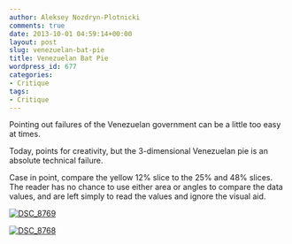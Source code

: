 ```yaml
---
author: Aleksey Nozdryn-Plotnicki
comments: true
date: 2013-10-01 04:59:14+00:00
layout: post
slug: venezuelan-bat-pie
title: Venezuelan Bat Pie
wordpress_id: 677
categories:
- Critique
tags:
- Critique
---
```


Pointing out failures of the Venezuelan government can be a little too easy at times.

Today, points for creativity, but the 3-dimensional Venezuelan pie is an absolute technical failure.

Case in point, compare the yellow 12% slice to the 25% and 48% slices. The reader has no chance to use either area or angles to compare the data values, and are left simply to read the values and ignore the visual aid.

[![DSC_8769](http://alekseynp.com/wp-content/uploads/2013/10/DSC_8769-1024x685.jpg)](http://alekseynp.com/wp-content/uploads/2013/10/DSC_8769.jpg)



[![DSC_8768](http://alekseynp.com/wp-content/uploads/2013/10/DSC_8768-685x1024.jpg)](http://alekseynp.com/wp-content/uploads/2013/10/DSC_8768.jpg)
